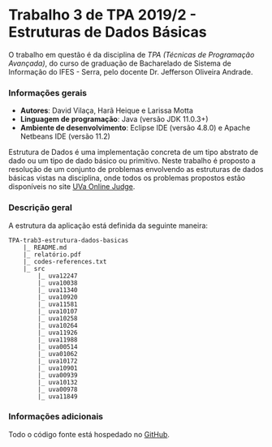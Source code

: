 # Trabalho 3 de TPA 2019/2 - Estruturas de Dados Básicas

O trabalho em questão é da disciplina de *TPA (Técnicas de Programação Avançada)*, do curso de graduação de Bacharelado de Sistema de Informação do IFES - Serra, pelo docente Dr. Jefferson Oliveira Andrade.

### Informações gerais
- **Autores**: David Vilaça, Harã Heique e Larissa Motta
- **Linguagem de programação**: Java (versão JDK 11.0.3+)
- **Ambiente de desenvolvimento**: Eclipse IDE (versão 4.8.0) e Apache Netbeans IDE (versão 11.2) 


Estrutura de Dados é uma implementação concreta de um tipo abstrato de dado ou um tipo de dado básico ou primitivo. Neste trabalho é proposto a resolução de um conjunto de problemas envolvendo as estruturas de dados básicas vistas na disciplina, onde todos os problemas propostos estão disponíveis no site [UVa Online Judge](https://onlinejudge.org).

### Descrição geral
A estrutura da aplicação está definida da seguinte maneira:

```
TPA-trab3-estrutura-dados-basicas
    |_ README.md
    |_ relatório.pdf
    |_ codes-references.txt
    |_ src
        |_ uva12247
        |_ uva10038
        |_ uva11340
        |_ uva10920
        |_ uva11581
        |_ uva10107
        |_ uva10258
        |_ uva10264
        |_ uva11926
        |_ uva11988
        |_ uva00514
        |_ uva01062
        |_ uva10172
        |_ uva10901
        |_ uva00939
        |_ uva10132
        |_ uva00978
        |_ uva11849
```

### Informações adicionais
Todo o código fonte está hospedado no [GitHub](https://github.com/davidpvilaca/TPA-trab3-ED).
